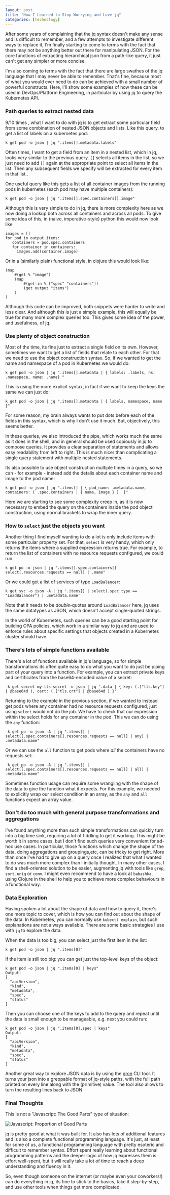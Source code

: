 ```yaml
---
layout: post
title: "How I Learned to Stop Worrying and Love jq"
categories: [technology]
---
```

After some years of complaining that the jq syntax doesn't make any sense and is difficult to remember, and a few attempts to investigate different ways to replace it, I'm finally starting to come to terms with the fact that there may not be anything better out there for manipulating JSON. For the core functions of extracting hierarchical json from a path-like query, it just can't get any simpler or more concise.

I'm also coming to terms with the fact that there are large swathes of the jq language that I may never be able to remember. That's fine, because most of what you would ever need to do can be achieved with a small number of powerful constructs. Here, I'll show some examples of how these can be used in DevOps/Platform Engineering, in particular by using jq to query the Kubernetes API.

### Path queries to extract nested data

9/10 times , what I want to do with jq is to get extract some particular field from some combination of nested JSON objects and lists. Like this query, to get a list of labels on a kubernetes pod:

```
k get pod -o json | jq ".items[].metadata.labels"
```

Often times, I want to get a field from an item in a nested list, which in jq, looks very similar to the previous query. `[]` selects all items in the list, so we just need to add `[]` again at the appropriate point to select all items in the list. Then any subsequent fields we specify will be extracted for every item in that list.. 

One useful query like this gets a list of all container images from the running pods in kubernetes (each pod may have multiple containers):

```
k get pod -o json | jq ".items[].spec.containers[].image"
```

Although this is very simple to do in jq, there is more complexity here as we now doing a lookup both across all containers and across all pods. To give some idea of this, in (naive, imperative-style) python this would now look like

```
images = []
for pod in output.items:
   containers = pod.spec.containers
   for container in containers:
     images.add(container.image)
```

Or in a (similarly plain) functional style, in clojure this would look like:

```
(map
    #(get % "image")
    (map  
        #(get-in % ["spec" "containers"]) 
        (get output "items")
    )
)
```

Although this code can be improved, both snippets were harder to write and less clear. And although this is just a simple example, this will equally be true for many more complex queries too. This gives some idea of the power, and usefulness, of jq.

### Use plenty of object construction 

Most of the time, its fine just to extract a single field on its own. However, sometimes we want to get a list of fields that relate to each other. For that we need to use the object construction syntax. So, if we wanted to get the name and namespace of a pod in Kubernetes we would do:

```
k get pod -o json | jq ".items[].metadata | { labels: .labels, ns: .namespace, name: .name} "
```

This is using the more explicit syntax, in fact if we want to keep the keys the same we can just do:

```
k get pod -o json | jq ".items[].metadata | { labels, namespace, name }"
```

For some reason, my brain always wants to put dots before each of the fields in this syntax, which is why I don't use it much. But, objectively, this seems better.

In these queries, we also introduced the pipe, which works much the same as it does in the shell, and in general should be used copiously in jq to compose queries. It provides a clear separation of statements and allows easy readability from left to right. This is much nicer than complicating a single query statement with multiple nested statements.

Its also possible to use object construction multiple times in a query, so we can - for example - instead add the details about each container name and image to the pod name:

```
k get pod -o json | jq ".items[] | { pod_name: .metadata.name, containers: ( .spec.containers | { name, image } )  }" 
```

Here we are starting to see some complexity creep in, as it is now necessary to embed the query on the containers inside the pod object construction, using normal brackets to wrap the inner query.

### How to `select` just the objects you want

Another thing I find myself wanting to do a lot is only include items with some particular property set. For that, `select` is very handy, which only returns the items where a supplied expression returns true. For example, to return the list of containers with no resource requests configured, we could run:

```
k get po -o json | jq ".items[].spec.containers[] | select(.resources.requests == null) | .name"
```

Or we could get a list of services of type `LoadBalancer`:

```
k get svc -o json -A | jq '.items[] | select(.spec.type == "LoadBalancer") | .metadata.name'
```

Note that it needs to be *double*-quotes around `LoadBalancer` here, jq uses the same datatypes as JSON, which doesn't accept single-quoted strings. 

In the world of Kubernetes, such queries can be a good starting point for building OPA policies, which work in a similar way to jq and are used to enforce rules about specific settings that objects created in a Kubernetes cluster should have.

### There's lots of simple functions available

There's a lot of functions available in jq's language, so for simple transformations its often quite easy to do what you want to do just be piping part of your query into a function. For example, you can extract private keys and certificates from the base64-encoded value of a secret:

```
 k get secret my-tls-secret -o json | jq '.data | { key: (.["tls.key"] | @base64d ), cert: (.["tls.crt"] | @base64d ) }'
```

Returning to the example in the previous section, if we wanted to instead get pods where any container had no resource requests configured, just using `select` would not do the job. We have to check that our expression within the select holds for any container in the pod. This we can do using the `any` function: 

```
 k get po -o json -A | jq ".items[] | select([.spec.containers[].resources.requests == null] | any) | .metadata.name"
```

Or we can use the `all` function to get pods where *all* the containers have no requests set:

```
 k get po -o json -A | jq ".items[] | select([.spec.containers[].resources.requests == null] | all) | .metadata.name"
```

Sometimes function usage can require some wrangling with the shape of the data to give the function what it expects. For this example, we needed to explicitly wrap our select condition in an array, as the `any` and `all` functions expect an array value. 

### Don't do too much with general purpose transformations and aggregations

I've found anything more than such simple transformations can quickly turn into a big time sink, requiring a lot of fiddling to get it working. This might be worth it in some cases, but I don't find such queries very convenient for ad-hoc use cases. In particular, those functions which change the shape of the data, doing aggregations and groupings,etc, can be tricky to get right. More than once I've had to give up on a query once I realized that what I wanted to do was much more complex than I initially thought. In many other cases, I find a shell-oriented solution to be easier, augmenting jq with tools like `grep`, `sort`, `uniq` or `comm`. I might even recommend to have a look at `babashka`, using Clojure in the shell to help you to achieve more complex behaviours in a functional way.

### Data Exploration

Having spoken a lot about the shape of data and how to query it, there's one more topic to cover, which is how you can find out about the shape of the data. In Kubernetes, you can normally use `kubectl explain`, but such explanations are not always available. There are some basic strategies I use with `jq` to explore the data.

When the data is too big, you can select just the first item in the list:

```
k get pod -o json | jq ".items[0]"
```

If the item is still too big: you can get just the top-level keys of the object:

```
k get pod -o json | jq ".items[0] | keys"
Output:
[
  "apiVersion",
  "kind",
  "metadata",
  "spec",
  "status"
]
```

Then you can choose one of the keys to add to the query and repeat until the data is small enough to be manageable, e.g. next you could run:

```
k get pod -o json | jq ".items[0].spec | keys"
Output:
[
  "apiVersion",
  "kind",
  "metadata",
  "spec",
  "status"
]
```

Another great way to explore JSON data is by using the [gron](https://github.com/tomnomnom/gron) CLI tool. It turns your json into a greppable format of jq-style paths, with the full path printed on every line along with the (primitive) value. The tool also allows to turn the resulting lines back to JSON.

### Final Thoughts

This is not a "Javascript: The Good Parts" type of situation:

![Javascript: Proportion of Good Parts]({{site.url}}/img/jq/javascript-the-good-parts.webp)

jq is pretty good at what it was built for. It also has lots of additional features and is also a complete functional programming language. It's just, at least for some of us, a functional programming language with pretty esoteric and difficult to remember syntax. Effort spent really learning about functional programming patterns and the deeper logic of how jq expresses them is effort well-spent, but it will really take a lot of time to reach a deep understanding and fluency in it. 

So, even though someone on the internet (or maybe even your coworkers!) can do everything in jq, its fine to stick to the basics, take it step-by-step, and use other tools when things get more complicated. 
